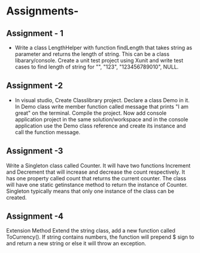 # Assignments-

## Assignment - 1
- Write a class LengthHelper with function findLength that takes string as parameter and returns the length of string. This can be a class libarary/console.
  Create a unit test project using Xunit and write test cases to find length of string for "", "123", "123456789010", NULL.

## Assignment -2 
- In visual studio, Create Classlibrary project. Declare a class Demo in it. In Demo class write member function called message that prints "I am great" on the terminal. Compile the project. Now add console application  project in the same solution/workspace and in the console application use the Demo class reference and create its instance and call the function message.

## Assignment -3 
Write a Singleton class called Counter. It will have two functions Increment and Decrement that will increase and decrease the count respectively.
It has one property called count that returns the current counter. The class will have one static getinstance method to return the instance of Counter. 
Singleton typically means that only one instance of the class can be created.

## Assignment -4 
Extension Method
Extend the string class, add a new function called ToCurrency(). If string contains numbers, the function will prepend $ sign to and return a new string or else it will throw an exception.
